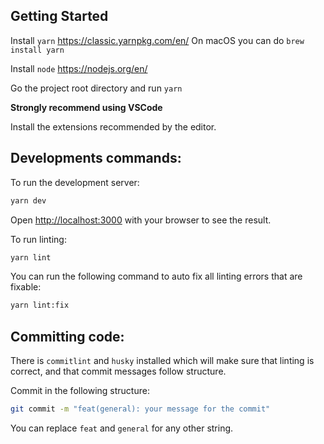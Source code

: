 ## Getting Started
Install `yarn` https://classic.yarnpkg.com/en/ 
On macOS you can do `brew install yarn` 

Install `node` https://nodejs.org/en/

Go the project root directory and run `yarn`

**Strongly recommend using VSCode**

Install the extensions recommended by the editor.

## Developments commands:
To run the development server:

```bash
yarn dev
```

Open [http://localhost:3000](http://localhost:3000) with your browser to see the result.

To run linting:
```bash
yarn lint
```

You can run the following command to auto fix all linting errors that are fixable:

```bash
yarn lint:fix
```

## Committing code:
There is `commitlint` and `husky` installed which will make sure that linting is correct, and that commit messages follow structure. 

Commit in the following structure: 

```bash
git commit -m "feat(general): your message for the commit"
```

You can replace `feat` and `general` for any other string.